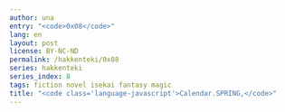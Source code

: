 ```yaml
---
author: una
entry: "<code>0x08</code>"
lang: en
layout: post
license: BY-NC-ND
permalink: /hakkenteki/0x08
series: hakkenteki
series_index: 8
tags: fiction novel isekai fantasy magic
title: "<code class='language-javascript'>Calendar.SPRING,</code>"
---
```

